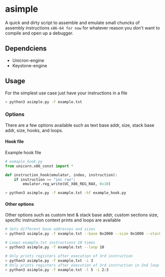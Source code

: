 # asimple
A quick and dirty script to assemble and emulate small chuncks of assembly instructions `x86-64 for now` for whatever reason you don't want to compile and open up a debugger. 

## Dependciens 
- Unicron-engine
- Keystone-engine

## Usage

For the simplest use case just have your instructions in a file
```bash
> python3 asimple.py -f example.txt
```

### Options
There are a few options available such as text base addr, size, stack base addr, size, hooks, and loops.

#### Hook file
Example hook file
```python
# exmaple_hook.py
from unicorn.x86_const import *

def instruction_hook(emulator, index, instruction):
    if instruction == "inc rax":
        emulator.reg_write(UC_X86_REG_RAX, 0x10)
```
```bash
> python3 asimple.py -f example.txt -hf example_hook.py
```

#### Other options
Other options such as custom text & stack base addr, custom sections size, specific instruction context prints and loops are available
```bash
# Sets different base addresses and sizes
> python3 asimple.py -f example.txt --base 0x2000 --size 0x1000 --stackbase 0xf000 --stacksize 0x1000
```

```bash
# Loops example.txt instructions 10 times
> python3 asimple.py -f example.txt --loop 10
```

```bash
# Only prints registers after execution of 3rd instruction
> python3 asimple.py -f example.txt -i 3
# Only prints registers after execution of 3rd instruction in 2nd loop
> python3 asimple.py -f example.txt -l 5 -i 2:3
```
